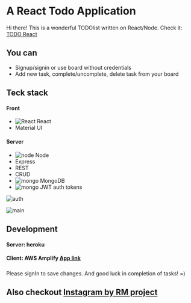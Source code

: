# A React Todo Application
Hi there! This is a wonderful TODOlist written on React/Node. 
Check it: [TODO React](https://master.d2jj3v0ts96mxm.amplifyapp.com)

## You can
- Signup/signin or use board without credentials
- Add new task, complete/uncomplete, delete task from your board

## Teck stack
#### Front
- ![React](https://ru.reactjs.org/favicon-32x32.png?v=f4d46f030265b4c48a05c999b8d93791) React
- Material UI
#### Server
- ![node](https://nodejs.dev/favicon-32x32.png?v=c4ae6cc0f0baa07df6ce6c3f83e5c431) Node
- Express
- REST
- CRUD
- ![mongo](https://www.mongodb.com/assets/images/global/favicon.ico) MongoDB
- ![mongo](https://jwt.io/img/favicon/favicon-32x32.png) JWT auth tokens

![auth](https://insta-project.s3.ap-northeast-2.amazonaws.com/Screenshot+2021-02-16+at+00.09.46.png)

![main](https://insta-project.s3.ap-northeast-2.amazonaws.com/Screenshot+2021-02-16+at+00.12.34.png)

## Development
#### Server: heroku 
#### Client: [](https://amplify-workshop.go-aws.com/images/favicon.png) AWS Amplify [App link](https://master.d2jj3v0ts96mxm.amplifyapp.com)

#####

Please signIn to save changes.
And good luck in completion of tasks! =)

## Also checkout [Instagram by RM project](https://github.com/ro-mgh/instagram_react_app)
